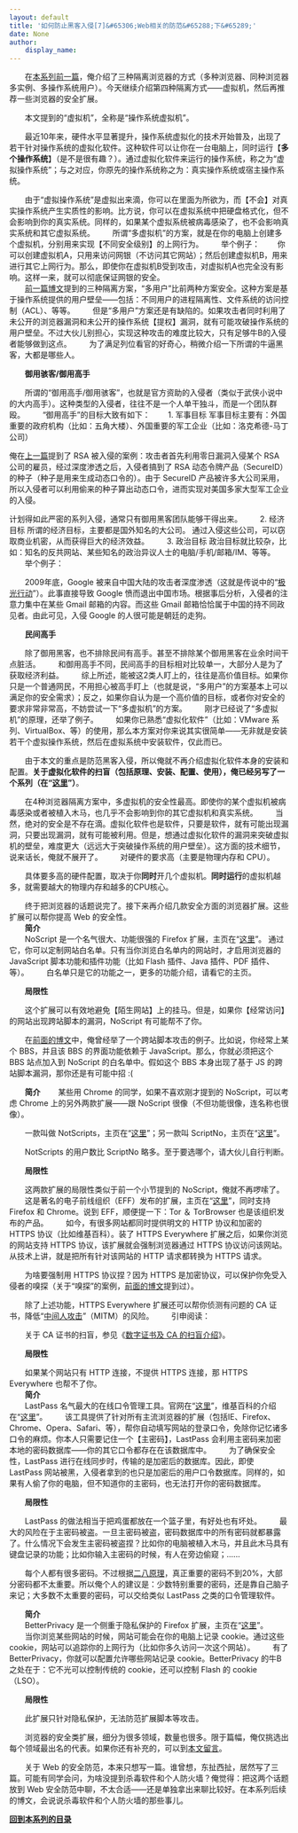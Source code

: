 ```yaml
---
layout: default
title: '如何防止黑客入侵[7]&#65306;Web相关的防范&#65288;下&#65289;'
date: None
author:
    display_name: 
---
```


　　在[本系列前一篇](https://program-think.blogspot.com/2012/09/howto-prevent-hacker-attack-6.html)，俺介绍了三种隔离浏览器的方式（多种浏览器、同种浏览器多实例、多操作系统用户）。今天继续介绍第四种隔离方式——虚拟机，然后再推荐一些浏览器的安全扩展。  
  
　　本文提到的“虚拟机”，全称是“操作系统虚拟机”。

　　最近10年来，硬件水平显著提升，操作系统虚拟化的技术开始普及，出现了若干针对操作系统的虚拟化软件。这种软件可以让你在一台电脑上，同时运行【**多个操作系统**】（是不是很有趣？）。通过虚拟化软件来运行的操作系统，称之为“虚拟操作系统”；与之对应，你原先的操作系统称之为：真实操作系统或宿主操作系统。

　　由于“虚拟操作系统”是虚拟出来滴，你可以在里面为所欲为，而【不会】对真实操作系统产生实质性的影响。比方说，你可以在虚拟系统中把硬盘格式化，但不会影响到你的真实系统。同样的，如果某个虚拟系统被病毒感染了，也不会影响真实系统和其它虚拟系统。 　　所谓“多虚拟机”的方案，就是在你的电脑上创建多个虚拟机，分别用来实现【不同安全级别】的上网行为。 　　举个例子： 　　你可以创建虚拟机A，只用来访问网银（不访问其它网站）；然后创建虚拟机B，用来进行其它上网行为。那么，即使你在虚拟机B受到攻击，对虚拟机A也完全没有影响。这样一来，就可以彻底保证网银的安全。  
　　[前一篇博文](https://program-think.blogspot.com/2012/09/howto-prevent-hacker-attack-6.html)提到的三种隔离方案，“多用户”比前两种方案安全。这种方案是基于操作系统提供的用户壁垒——包括：不同用户的进程隔离性、文件系统的访问控制（ACL）、等等。 　　但是“多用户”方案还是有缺陷的。如果攻击者同时利用了未公开的浏览器漏洞和未公开的操作系统【提权】漏洞，就有可能攻破操作系统的用户壁垒。不过大伙儿别担心，实现这种攻击的难度比较大，只有足够牛B的入侵者能够做到这点。 　　为了满足列位看官的好奇心，稍微介绍一下所谓的牛逼黑客，大都是哪些人。

　　**御用骇客/御用高手**

　　所谓的“御用高手/御用骇客”，也就是官方资助的入侵者（类似于武侠小说中的大内高手）。这种类型的入侵者，往往不是一个人单干独斗，而是一个团队群殴。 　　“御用高手”的目标大致有如下： 　　1. 军事目标 军事目标主要有：外国重要的政府机构（比如：五角大楼）、外国重要的军工企业（比如：洛克希德-马丁公司）

俺在[上一篇](https://program-think.blogspot.com/2012/08/howto-prevent-hacker-attack-5.html)提到了 RSA 被入侵的案例：攻击者首先利用零日漏洞入侵某个 RSA 公司的雇员，经过深度渗透之后，入侵者搞到了 RSA 动态令牌产品（SecureID）的种子（种子是用来生成动态口令的）。由于 SecureID 产品被许多大公司采用，所以入侵者可以利用偷来的种子算出动态口令，进而实现对美国多家大型军工企业的入侵。

计划得如此严密的系列入侵，通常只有御用黑客团队能够干得出来。 　　2. 经济目标 所谓的经济目标，主要都是国外知名的大公司。 通过入侵这些公司，可以窃取商业机密，从而获得巨大的经济效益。 　　3. 政治目标 政治目标就比较杂，比如：知名的反共网站、某些知名的政治异议人士的电脑/手机/邮箱/IM、等等。 　　举个例子：

　　2009年底，Google 被来自中国大陆的攻击者深度渗透（这就是传说中的“[极光行动](https://zh.wikipedia.org/wiki/%E6%9E%81%E5%85%89%E8%A1%8C%E5%8A%A8)”）。此事直接导致 Google 愤而退出中国市场。根据事后分析，入侵者的注意力集中在某些 Gmail 邮箱的内容。而这些 Gmail 邮箱恰恰属于中国的持不同政见者。由此可见，入侵 Google 的人很可能是朝廷的走狗。

　　**民间高手**

　　除了御用黑客，也不排除民间有高手。甚至不排除某个御用黑客在业余时间干点脏活。 　　和御用高手不同，民间高手的目标相对比较单一，大部分人是为了获取经济利益。 　　综上所述，能被这2类人盯上的，往往是高价值目标。如果你只是一个普通网民，不用担心被高手盯上（也就是说，“多用户”的方案基本上可以满足你的安全需求）；反之，如果你自认为是一个高价值的目标，或者你对安全的要求非常非常高，不妨尝试一下“多虚拟机”的方案。 　　刚才已经说了“多虚拟机”的原理，还举了例子。 　　如果你已熟悉“虚拟化软件”（比如：VMware 系列、VirtualBox、等）的使用，那么本方案对你来说其实很简单——无非就是安装若干个虚拟操作系统，然后在虚拟系统中安装软件，仅此而已。

　　由于本文的重点是防范黑客入侵，所以俺就不再介绍虚拟化软件本身的安装和配置。**关于虚拟化软件的扫盲（包括原理、安装、配置、使用），俺已经另写了一个系列（在“[这里](https://program-think.blogspot.com/2012/10/system-vm-0.html)”）**。

　　在4种浏览器隔离方案中，多虚拟机的安全性最高。即使你的某个虚拟机被病毒感染或者被植入木马，也几乎不会影响到你的其它虚拟机和真实系统。 　　当然，绝对的安全是不存在滴。虚拟化软件也是软件，只要是软件，就有可能出现漏洞，只要出现漏洞，就有可能被利用。但是，想通过虚拟化软件的漏洞来突破虚拟机的壁垒，难度更大（远远大于突破操作系统的用户壁垒）。这方面的技术细节，说来话长，俺就不展开了。 　　对硬件的要求高（主要是物理内存和 CPU）。

　　具体要多高的硬件配置，取决于你**同时**开几个虚拟机。**同时运行**的虚拟机越多，就需要越大的物理内存和越多的CPU核心。

　　终于把浏览器的话题说完了。接下来再介绍几款安全方面的浏览器扩展。这些扩展可以帮你提高 Web 的安全性。  
　　**简介**  
　　NoScript 是一个名气很大、功能很强的 Firefox 扩展，主页在“[这里](https://addons.mozilla.org/en-US/firefox/addon/noscript/)”。 通过它，你可以定制网站白名单。只有当你浏览白名单内的网站时，才启用浏览器的 JavaScript 脚本功能和插件功能（比如 Flash 插件、Java 插件、PDF 插件、等）。 　　白名单只是它的功能之一，更多的功能介绍，请看它的主页。

　　**局限性**

　　这个扩展可以有效地避免【陌生网站】上的挂马。但是，如果你【经常访问】的网站出现跨站脚本的漏洞，NoScript 有可能帮不了你。

　　在[前面的博文](https://program-think.blogspot.com/2012/08/howto-prevent-hacker-attack-5.html)中，俺曾经举了一个跨站脚本攻击的例子。比如说，你经常上某个 BBS，并且该 BBS 的界面功能依赖于 JavaScript。那么，你就必须把这个 BBS 站点加入到 NoScript 的白名单中。假如这个 BBS 本身出现了基于 JS 的跨站脚本漏洞，那你还是有可能中招 :(

  
　　**简介** 　　某些用 Chrome 的同学，如果不喜欢刚才提到的 NoScript，可以考虑 Chrome 上的另外两款扩展——跟 NoScript 很像（不但功能很像，连名称也很像）。

　　一款叫做 NotScripts，主页在“[这里](https://chrome.google.com/webstore/detail/odjhifogjcknibkahlpidmdajjpkkcfn)”；另一款叫 ScriptNo，主页在“[这里](https://chrome.google.com/webstore/detail/oiigbmnaadbkfbmpbfijlflahbdbdgdf)”。

　　NotScripts 的用户数比 ScriptNo 略多。至于要选哪个，请大伙儿自行判断。

　　**局限性**

　　这两款扩展的局限性类似于前一个小节提到的 NoScript，俺就不再啰嗦了。  
　　这是著名的电子前线组织（EFF）发布的扩展，主页在“[这里](https://www.eff.org/https-everywhere)”，同时支持 Firefox 和 Chrome。说到 EFF，顺便提一下：Tor ＆ TorBrowser 也是该组织发布的产品。 　　如今，有很多网站都同时提供明文的 HTTP 协议和加密的 HTTPS 协议（比如维基百科）。装了 HTTPS Everywhere 扩展之后，如果你浏览的网站支持 HTTPS 协议，该扩展就会强制浏览器通过 HTTPS 协议访问该网站。从技术上讲，就是把所有针对该网站的 HTTP 请求都转换为 HTTPS 请求。

　　为啥要强制用 HTTPS 协议捏？因为 HTTPS 是加密协议，可以保护你免受入侵者的嗅探（关于“嗅探”的案例，[前面的博文](https://program-think.blogspot.com/2012/08/howto-prevent-hacker-attack-5.html)提到过）。

  
　　除了上述功能，HTTPS Everywhere 扩展还可以帮你侦测有问题的 CA 证书，降低“[中间人攻击](https://zh.wikipedia.org/wiki/%E4%B8%AD%E9%97%B4%E4%BA%BA%E6%94%BB%E5%87%BB)”（MITM）的风险。 　　引申阅读：

　　关于 CA 证书的扫盲，参见《[数字证书及 CA 的扫盲介绍](https://program-think.blogspot.com/2010/02/introduce-digital-certificate-and-ca.html)》。

　　**局限性**

　　如果某个网站只有 HTTP 连接，不提供 HTTPS 连接，那 HTTPS Everywhere 也帮不了你。  
　　**简介**  
　　LastPass 名气最大的在线口令管理工具。官网在“[这里](https://www.lastpass.com/)”，维基百科的介绍在“[这里](https://zh.wikipedia.org/wiki/LastPass)”。 　　该工具提供了针对所有主流浏览器的扩展（包括IE、Firefox、Chrome、Opera、Safari、等），帮你自动填写网站的登录口令，免除你记忆诸多口令的麻烦。你本人只需要记住一个【主密码】，LastPass 会利用主密码来加密本地的密码数据库——你的其它口令都存在在该数据库中。 　　为了确保安全性，LastPass 进行在线同步时，传输的是加密后的数据库。因此，即使 LastPass 网站被黑，入侵者拿到的也只是加密后的用户口令数据库。同样的，如果有人偷了你的电脑，但不知道你的主密码，也无法打开你的密码数据库。

　　**局限性**

　　LastPass 的做法相当于把鸡蛋都放在一个篮子里，有好处也有坏处。 　　最大的风险在于主密码被盗。一旦主密码被盗，密码数据库中的所有密码就都暴露了。什么情况下会发生主密码被盗捏？比如你的电脑被植入木马，并且此木马具有键盘记录的功能；比如你输入主密码的时候，有人在旁边偷窥；......

　　每个人都有很多密码。不过根据[二八原理](https://program-think.blogspot.com/2009/02/80-20-principle-0-overview.html)，真正重要的密码不到20%，大部分密码都不太重要。所以俺个人的建议是：少数特别重要的密码，还是靠自己脑子来记；大多数不太重要的密码，可以交给类似 LastPass 之类的口令管理软件。

  
　　**简介**  
　　BetterPrivacy 是一个侧重于隐私保护的 Firefox 扩展，主页在“[这里](https://addons.mozilla.org/en-US/firefox/addon/betterprivacy/)”。 　　当你浏览某些网站的时候，网站可能会在你的电脑上记录 cookie。通过这些 cookie，网站可以追踪你的上网行为（比如你多久访问一次这个网站）。 　　有了 BetterPrivacy，你就可以配置允许哪些网站记录 cookie。BetterPrivacy 的牛B之处在于：它不光可以控制传统的 cookie，还可以控制 Flash 的 cookie（LSO）。

　　**局限性**

　　此扩展只针对隐私保护，无法防范扩展脚本等攻击。

　　浏览器的安全类扩展，细分为很多领域，数量也很多。限于篇幅，俺仅挑选出每个领域最出名的代表。如果你还有补充的，可以到[本文留言](https://program-think.blogspot.com/2012/10/howto-prevent-hacker-attack-7.html)。

　　关于 Web 的安全防范，本来只想写一篇。谁曾想，东扯西扯，居然写了三篇。可能有同学会问，为啥没提到杀毒软件和个人防火墙？俺觉得：把这两个话题放到 Web 安全防范中聊，不太合适——还是单独拿出来聊比较好。在本系列后续的博文，会说说杀毒软件和个人防火墙的那些事儿。

**[回到本系列的目录](https://program-think.blogspot.com/2010/06/howto-prevent-hacker-attack-0.html#index)**

